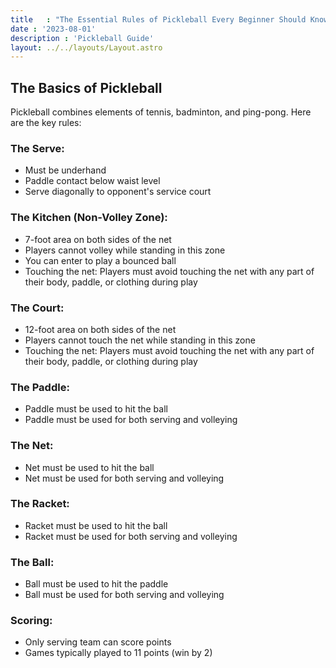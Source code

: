 ```yaml
---
title   : "The Essential Rules of Pickleball Every Beginner Should Know"
date : '2023-08-01'
description : 'Pickleball Guide'
layout: ../../layouts/Layout.astro
---
```

## The Basics of Pickleball

Pickleball combines elements of tennis, badminton, and ping-pong. Here are the key rules:

### The Serve:
- Must be underhand
- Paddle contact below waist level
- Serve diagonally to opponent's service court

### The Kitchen (Non-Volley Zone):
- 7-foot area on both sides of the net
- Players cannot volley while standing in this zone
- You can enter to play a bounced ball
- Touching the net: Players must avoid touching the net with any part of their body, paddle, or clothing during play

### The Court:
- 12-foot area on both sides of the net
- Players cannot touch the net while standing in this zone
- Touching the net: Players must avoid touching the net with any part of their body, paddle, or clothing during play

### The Paddle:
- Paddle must be used to hit the ball
- Paddle must be used for both serving and volleying

### The Net:
- Net must be used to hit the ball
- Net must be used for both serving and volleying

### The Racket:
- Racket must be used to hit the ball
- Racket must be used for both serving and volleying

### The Ball:
- Ball must be used to hit the paddle
- Ball must be used for both serving and volleying

### Scoring:
- Only serving team can score points
- Games typically played to 11 points (win by 2)